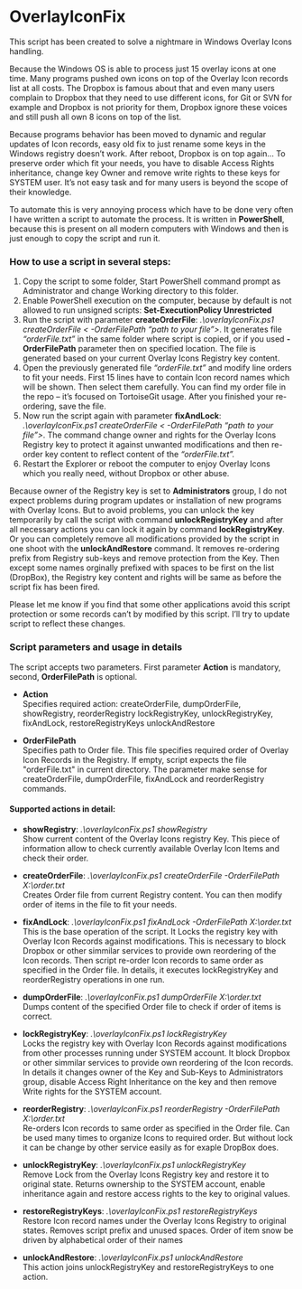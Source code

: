 # OverlayIconFix

This script has been created to solve a nightmare in Windows Overlay Icons handling. 

Because the Windows OS is able to process just 15 overlay icons at one time. Many programs pushed own icons on top of the Overlay Icon records list at all costs. The Dropbox is famous about that and even many users complain to Dropbox that they need to use different icons, for Git or SVN for example and Dropbox is not priority for them, Dropbox ignore these voices and still push all own 8 icons on top of the list.

Because programs behavior has been moved to dynamic and regular updates of Icon records, easy old fix to just rename some keys in the Windows registry doesn’t work. After reboot, Dropbox is on top again… To preserve order which fit your needs, you have to disable Access Rights inheritance, change key Owner and remove write rights to these keys for SYSTEM user. It’s not easy task and for many users is beyond the scope of their knowledge. 

To automate this is very annoying process which have to be done very often I have written a script to automate the process. It is written in **PowerShell**, because this is present on all modern computers with Windows and then is just enough to copy the script and run it.

### How to use a script in several steps:
1.	Copy the script to some folder, Start PowerShell command prompt as Administrator and change Working directory to this folder.
2.	Enable PowerShell execution on the computer, because by default is not allowed to run unsigned scripts:  **Set-ExecutionPolicy Unrestricted**
3.	Run the script with parameter **createOrderFile**: *.\overlayIconFix.ps1 createOrderFile < -OrderFilePath “path to your file”>*. It generates file *“orderFile.txt”* in the same folder where script is copied, or if you used **-OrderFilePath** parameter then on specified location. The file is generated based on your current Overlay Icons Registry key content.
4.	Open the previously generated file *“orderFile.txt”* and modify line orders to fit your needs. First 15 lines have to contain Icon record names which will be shown. Then select them carefully. You can find my order file in the repo – it’s focused on TortoiseGit usage. After you finished your re-ordering, save the file.
5.	Now run the script again with parameter **fixAndLock**:  *.\overlayIconFix.ps1 createOrderFile < -OrderFilePath “path to your file”>*. The command change owner and rights for the Overlay Icons Registry key to protect it against unwanted modifications and then re-order key content to reflect content of the *“orderFile.txt”.*
6.	Restart the Explorer or reboot the computer to enjoy Overlay Icons which you really need, without Dropbox or other abuse.


Because owner of the Registry key is set to **Administrators** group, I do not expect problems during program updates or installation of new programs with Overlay Icons. But to avoid problems, you can unlock the key temporarily by call the script with command **unlockRegistryKey** and after all necessary actions you can lock it again by command **lockRegistryKey**. Or you can completely remove all modifications provided by the script in one shoot with the **unlockAndRestore** command. It removes re-ordering prefix from Registry sub-keys and remove protection from the Key. Then except some names orginally prefixed with spaces to be first on the list (DropBox), the Registry key content and rights will be same as before the script fix has been fired.

Please let me know if you find that some other applications avoid this script protection or some records can’t by modified by this script. I’ll try to update script to reflect these changes.

### Script parameters and usage in details

The script accepts two parameters. First parameter **Action** is mandatory, second, **OrderFilePath** is optional.

* **Action**  
Specifies required action: createOrderFile, dumpOrderFile, showRegistry, reorderRegistry lockRegistryKey, unlockRegistryKey, fixAndLock, restoreRegistryKeys unlockAndRestore
 
* **OrderFilePath**    
Specifies path to Order file. This file specifies required order of Overlay Icon Records in the Registry. If empty, script expects the file "orderFile.txt" in current directory. The parameter make sense for createOrderFile, dumpOrderFile, fixAndLock and reorderRegistry commands.
    

#### Supported actions in detail:

* **showRegistry**:         *.\overlayIconFix.ps1 showRegistry*    
          Show current content of the Overlay Icons registry Key. This piece of information allow to check currently available Overlay Icon Items and check their order.

* **createOrderFile**:      *.\overlayIconFix.ps1 createOrderFile -OrderFilePath X:\order.txt*   
		Creates Order file from current Registry content. You can then modify order of items in the file to fit your needs.

* **fixAndLock**:           *.\overlayIconFix.ps1 fixAndLock -OrderFilePath X:\order.txt*    
    This is the base operation of the script. It Locks the registry key with Overlay Icon Records against modifications. This is necessary to block Dropbox or other simmilar services to provide own reordering of the Icon records. Then script re-order Icon records to same order as specified in the Order file.	In details, it executes lockRegistryKey and reorderRegistry operations in one run.

* **dumpOrderFile**:        *.\overlayIconFix.ps1 dumpOrderFile X:\order.txt*    
		Dumps content of the specified Order file to check if order of items is correct.

* **lockRegistryKey**:      *.\overlayIconFix.ps1 lockRegistryKey*   
		Locks the registry key with Overlay Icon Records against modifications from other processes running under SYSTEM account. It block Dropbox or other simmilar services to provide own reordering of the Icon records. In details it changes owner of the Key and Sub-Keys to Administrators group, disable Access Right Inheritance on the key and then remove Write rights for the SYSTEM account. 

* **reorderRegistry**:      *.\overlayIconFix.ps1 reorderRegistry -OrderFilePath X:\order.txt*   
		Re-orders Icon records to same order as specified in the Order file. Can be used many times to organize Icons to required order. But without lock it can be change by	other service easily as for exaple DropBox does. 

* **unlockRegistryKey**:    *.\overlayIconFix.ps1 unlockRegistryKey*   
		Remove Lock from the Overlay Icons Registry key and restore it to original state. Returns ownership to the SYSTEM account, enable inheritance again and restore access rights to the key to original values.

* **restoreRegistryKeys**:  *.\overlayIconFix.ps1 restoreRegistryKeys*   
		Restore Icon record names under the Overlay Icons Registry to original states. Removes script prefix and unused spaces. Order of item snow be driven by alphabetical order of their names

* **unlockAndRestore**:     *.\overlayIconFix.ps1 unlockAndRestore*    
		This action joins unlockRegistryKey and restoreRegistryKeys to one action.
